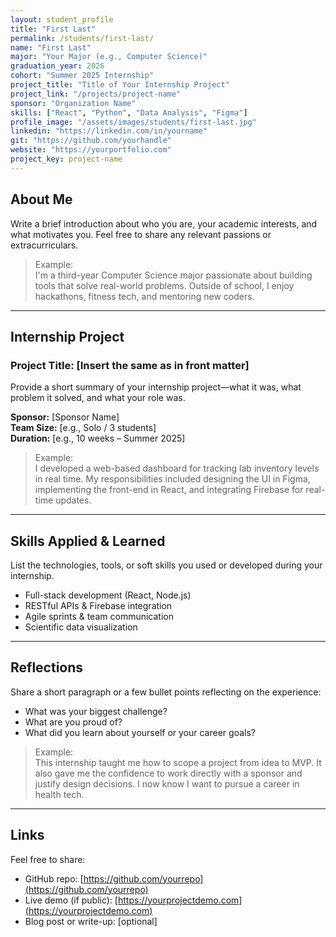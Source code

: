 ```yaml
---
layout: student_profile
title: "First Last"
permalink: /students/first-last/
name: "First Last"
major: "Your Major (e.g., Computer Science)"
graduation_year: 2026
cohort: "Summer 2025 Internship"
project_title: "Title of Your Internship Project"
project_link: "/projects/project-name"
sponsor: "Organization Name"
skills: ["React", "Python", "Data Analysis", "Figma"]
profile_image: "/assets/images/students/first-last.jpg"
linkedin: "https://linkedin.com/in/yourname"
git: "https://github.com/yourhandle"
website: "https://yourportfolio.com"
project_key: project-name
---
```


## About Me

Write a brief introduction about who you are, your academic interests, and what motivates you. Feel free to share any relevant passions or extracurriculars.

> Example:  
> I'm a third-year Computer Science major passionate about building tools that solve real-world problems. Outside of school, I enjoy hackathons, fitness tech, and mentoring new coders.

---

## Internship Project

### **Project Title:** [Insert the same as in front matter]

Provide a short summary of your internship project—what it was, what problem it solved, and what your role was.

**Sponsor:** [Sponsor Name]  
**Team Size:** [e.g., Solo / 3 students]  
**Duration:** [e.g., 10 weeks – Summer 2025]

> Example:  
> I developed a web-based dashboard for tracking lab inventory levels in real time. My responsibilities included designing the UI in Figma, implementing the front-end in React, and integrating Firebase for real-time updates.

---

## Skills Applied & Learned

List the technologies, tools, or soft skills you used or developed during your internship.

- Full-stack development (React, Node.js)
- RESTful APIs & Firebase integration
- Agile sprints & team communication
- Scientific data visualization

---

## Reflections

Share a short paragraph or a few bullet points reflecting on the experience:

- What was your biggest challenge?
- What are you proud of?
- What did you learn about yourself or your career goals?

> Example:  
> This internship taught me how to scope a project from idea to MVP. It also gave me the confidence to work directly with a sponsor and justify design decisions. I now know I want to pursue a career in health tech.

---

## Links

Feel free to share:
- GitHub repo: [https://github.com/yourrepo](https://github.com/yourrepo)
- Live demo (if public): [https://yourprojectdemo.com](https://yourprojectdemo.com)
- Blog post or write-up: [optional]
